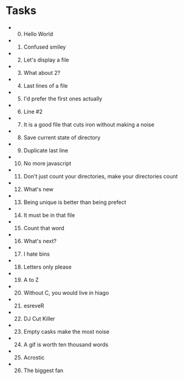 # Tasks 

* 0. Hello World
* 1. Confused smiley
* 2. Let's display a file
* 3. What about 2?
* 4. Last lines of a file
* 5. I'd prefer the first ones actually
* 6. Line #2
* 7. It is a good file that cuts iron without making a noise
* 8. Save current state of directory
* 9. Duplicate last line 
* 10. No more javascript
* 11. Don't just count your directories, make your directories count
* 12. What's new
* 13. Being unique is better than being prefect 
* 14. It must be in that file
* 15. Count that word
* 16. What's next?
* 17. I hate bins
* 18. Letters only please
* 19. A to Z
* 20. Without C, you would live in hiago
* 21. esreveR
* 22. DJ Cut Killer
* 23. Empty casks make the most noise
* 24. A gif is worth ten thousand words
* 25. Acrostic
* 26. The biggest fan
